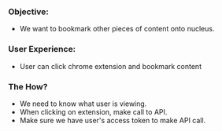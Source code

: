 ### Objective:
 - We want to bookmark other pieces of content onto nucleus.

### User Experience:

 - User can click chrome extension and bookmark content

### The How?

 - We need to know what user is viewing.
 - When clicking on extension, make call to API.
 - Make sure we have user's access token to make API call.
